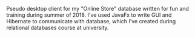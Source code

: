 Pseudo desktop client for my "Online Store" database written for fun and training during summer of 2018. I've used JavaFx to write GUI and Hibernate to communicate with database, which I've created during relational databases course at university.
